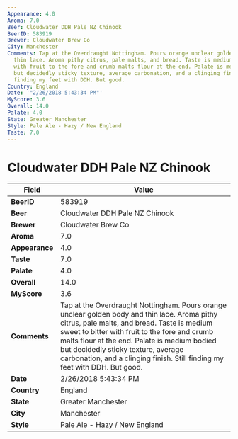 ```yaml
---
Appearance: 4.0
Aroma: 7.0
Beer: Cloudwater DDH Pale NZ Chinook
BeerID: 583919
Brewer: Cloudwater Brew Co
City: Manchester
Comments: Tap at the Overdraught Nottingham. Pours orange unclear golden body and
  thin lace. Aroma pithy citrus, pale malts, and bread. Taste is medium sweet to bitter
  with fruit to the fore and crumb malts flour at the end. Palate is medium bodied
  but decidedly sticky texture, average carbonation, and a clinging finish. Still
  finding my feet with DDH. But good.
Country: England
Date: '"2/26/2018 5:43:34 PM"'
MyScore: 3.6
Overall: 14.0
Palate: 4.0
State: Greater Manchester
Style: Pale Ale - Hazy / New England
Taste: 7.0
---
```


# Cloudwater DDH Pale NZ Chinook

| Field         | Value |
|---------------|-------|
| **BeerID** | 583919 |
| **Beer** | Cloudwater DDH Pale NZ Chinook |
| **Brewer** | Cloudwater Brew Co |
| **Aroma** | 7.0 |
| **Appearance** | 4.0 |
| **Taste** | 7.0 |
| **Palate** | 4.0 |
| **Overall** | 14.0 |
| **MyScore** | 3.6 |
| **Comments** | Tap at the Overdraught Nottingham. Pours orange unclear golden body and thin lace. Aroma pithy citrus, pale malts, and bread. Taste is medium sweet to bitter with fruit to the fore and crumb malts flour at the end. Palate is medium bodied but decidedly sticky texture, average carbonation, and a clinging finish. Still finding my feet with DDH. But good. |
| **Date** | 2/26/2018 5:43:34 PM |
| **Country** | England |
| **State** | Greater Manchester |
| **City** | Manchester |
| **Style** | Pale Ale - Hazy / New England |
